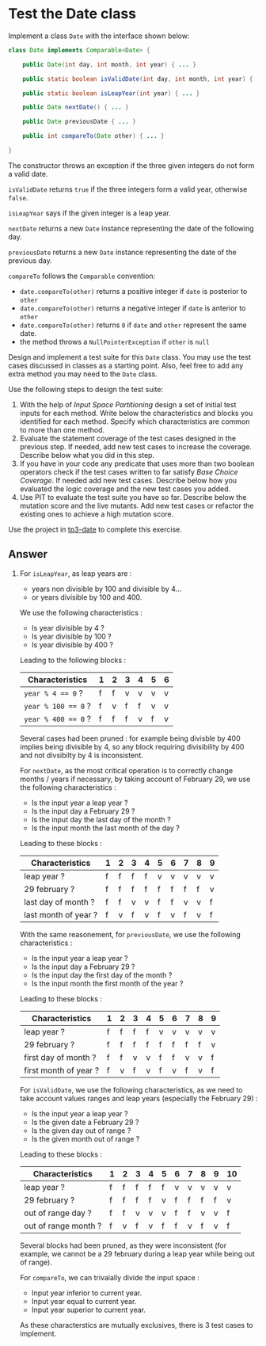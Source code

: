 # Test the Date class

Implement a class `Date` with the interface shown below:

```java
class Date implements Comparable<Date> {

    public Date(int day, int month, int year) { ... }

    public static boolean isValidDate(int day, int month, int year) { ... }

    public static boolean isLeapYear(int year) { ... }

    public Date nextDate() { ... }

    public Date previousDate { ... }

    public int compareTo(Date other) { ... }

}
```

The constructor throws an exception if the three given integers do not form a valid date.

`isValidDate` returns `true` if the three integers form a valid year, otherwise `false`.

`isLeapYear` says if the given integer is a leap year.

`nextDate` returns a new `Date` instance representing the date of the following day.

`previousDate` returns a new `Date` instance representing the date of the previous day.

`compareTo` follows the `Comparable` convention:

* `date.compareTo(other)` returns a positive integer if `date` is posterior to `other`
* `date.compareTo(other)` returns a negative integer if `date` is anterior to `other`
* `date.compareTo(other)` returns `0` if `date` and `other` represent the same date.
* the method throws a `NullPointerException` if `other` is `null` 

Design and implement a test suite for this `Date` class.
You may use the test cases discussed in classes as a starting point. 
Also, feel free to add any extra method you may need to the `Date` class.


Use the following steps to design the test suite:

1. With the help of *Input Space Partitioning* design a set of initial test inputs for each method. Write below the characteristics and blocks you identified for each method. Specify which characteristics are common to more than one method.
2. Evaluate the statement coverage of the test cases designed in the previous step. If needed, add new test cases to increase the coverage. Describe below what you did in this step.
3. If you have in your code any predicate that uses more than two boolean operators check if the test cases written to far satisfy *Base Choice Coverage*. If needed add new test cases. Describe below how you evaluated the logic coverage and the new test cases you added.
4. Use PIT to evaluate the test suite you have so far. Describe below the mutation score and the live mutants. Add new test cases or refactor the existing ones to achieve a high mutation score.

Use the project in [tp3-date](../code/tp3-date) to complete this exercise.

## Answer

1. For `isLeapYear`, as leap years are :
    - years non divisible by 100 and divisible by 4...
    - or years divisible by 100 and 400. 
    
    We use the following characteristics :

    - Is year divisible by 4 ?
    - Is year divisible by 100 ?
    - Is year divisible by 400 ?

    Leading to the following blocks :

    | Characteristics     | 1 | 2 | 3 | 4 | 5 | 6 |
    |---------------------|---|---|---|---|---|---|
    | `year % 4 == 0` ?   | f | f | v | v | v | v |
    | `year % 100 == 0` ? | f | v | f | f | v | v |
    | `year % 400 == 0` ? | f | f | f | v | f | v |

    Several cases had been pruned : for example being divisble by 400 implies
    being divisible by 4, so any block requiring divisibility by 400 and not
    divsibilty by 4 is inconsistent. 

    For `nextDate`, as the most critical operation is to correctly change 
    months / years if necessary, by taking account of February 29,
    we use the following characteristics :

    - Is the input year a leap year ?
    - Is the input day a February 29 ?
    - Is the input day the last day of the month ?
    - Is the input month the last month of the day ?

    Leading to these blocks : 

    | Characteristics      | 1 | 2 | 3 | 4 | 5 | 6 | 7 | 8 | 9 |
    |----------------------|---|---|---|---|---|---|---|---|---|
    | leap year ?          | f | f | f | f | v | v | v | v | v |
    | 29 february ?        | f | f | f | f | f | f | f | f | v |
    | last day of month ?  | f | f | v | v | f | f | v | v | f |
    | last month of year ? | f | v | f | v | f | v | f | v | f |

    With the same reasonement, for `previousDate`, we use the following 
    characteristics :

    - Is the input year a leap year ?
    - Is the input day a February 29 ?
    - Is the input day the first day of the month ?
    - Is the input month the first month of the year ?

    Leading to these blocks :

    | Characteristics       | 1 | 2 | 3 | 4 | 5 | 6 | 7 | 8 | 9 |
    |-----------------------|---|---|---|---|---|---|---|---|---|
    | leap year ?           | f | f | f | f | v | v | v | v | v |
    | 29 february ?         | f | f | f | f | f | f | f | f | v |
    | first day of month ?  | f | f | v | v | f | f | v | v | f |
    | first month of year ? | f | v | f | v | f | v | f | v | f |

    For `isValidDate`, we use the following characteristics, as we need to take account 
    values ranges and leap years (especially the February 29) :

    - Is the input year a leap year ?
    - Is the given date a February 29 ?
    - Is the given day out of range ?
    - Is the given month out of range ?

    Leading to these blocks :

    | Characteristics      | 1 | 2 | 3 | 4 | 5 | 6 | 7 | 8 | 9 | 10 |
    |----------------------|---|---|---|---|---|---|---|---|---|----|
    | leap year ?          | f | f | f | f | f | v | v | v | v | v  |
    | 29 february ?        | f | f | f | f | v | f | f | f | f | v  |
    | out of range day ?   | f | f | v | v | v | f | f | v | v | f  |
    | out of range month ? | f | v | f | v | f | f | v | f | v | f  |

    Several blocks had been pruned, as they were inconsistent (for example, 
    we cannot be a 29 february during a leap year while being out of range).

    For `compareTo`, we can trivaially divide the input space :

    - Input year inferior to current year.
    - Input year equal to current year.
    - Input year superior to current year.

    As these characterstics are mutually exclusives, there is 3 test cases to
    implement.
